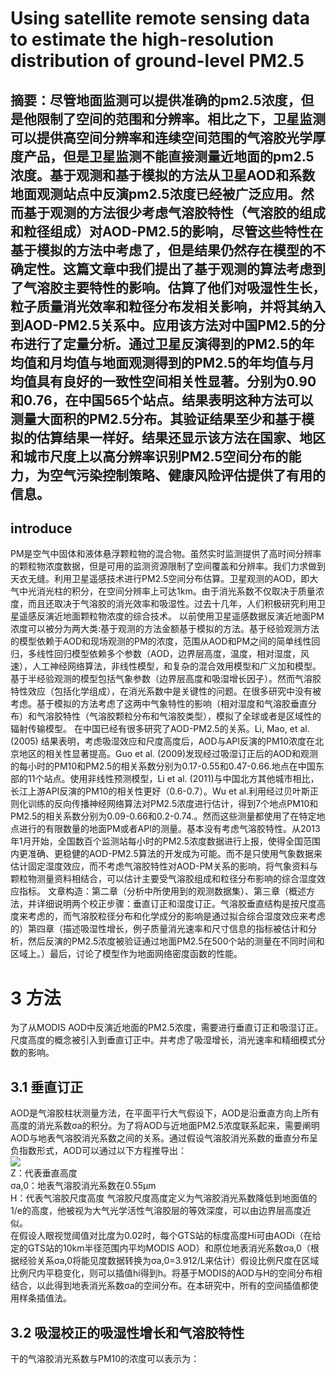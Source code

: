 # Using satellite remote sensing data to estimate the high-resolution distribution of ground-level PM2.5
## 摘要：尽管地面监测可以提供准确的pm2.5浓度，但是他限制了空间的范围和分辨率。相比之下，卫星监测可以提供高空间分辨率和连续空间范围的气溶胶光学厚度产品，但是卫星监测不能直接测量近地面的pm2.5浓度。基于观测和基于模拟的方法从卫星AOD和系数地面观测站点中反演pm2.5浓度已经被广泛应用。然而基于观测的方法很少考虑气溶胶特性（气溶胶的组成和粒径组成）对AOD-PM2.5的影响，尽管这些特性在基于模拟的方法中考虑了，但是结果仍然存在模型的不确定性。这篇文章中我们提出了基于观测的算法考虑到了气溶胶主要特性的影响。估算了他们对吸湿性生长，粒子质量消光效率和粒径分布发相关影响，并将其纳入到AOD-PM2.5关系中。应用该方法对中国PM2.5的分布进行了定量分析。通过卫星反演得到的PM2.5的年均值和月均值与地面观测得到的PM2.5的年均值与月均值具有良好的一致性空间相关性显著。分别为0.90和0.76，在中国565个站点。结果表明这种方法可以测量大面积的PM2.5分布。其验证结果至少和基于模拟的估算结果一样好。结果还显示该方法在国家、地区和城市尺度上以高分辨率识别PM2.5空间分布的能力，为空气污染控制策略、健康风险评估提供了有用的信息。
## introduce  
PM是空气中固体和液体悬浮颗粒物的混合物。虽然实时监测提供了高时间分辨率的颗粒物浓度数据，但是可用的监测资源限制了空间覆盖和分辨率。我们力求做到天衣无缝。利用卫星遥感技术进行PM2.5空间分布估算。卫星观测的AOD，即大气中光消光柱的积分，在空间分辨率上可达1km。由于消光系数不仅取决于质量浓度，而且还取决于气溶胶的消光效率和吸湿性。过去十几年，人们积极研究利用卫星遥感反演近地面颗粒物浓度的综合技术。
以前使用卫星遥感数据反演近地面PM浓度可以被分为两大类:基于观测的方法金额基于模拟的方法。基于经验观测方法的模型依赖于AOD和现场观测的PM的浓度，范围从AOD和PM之间的简单线性回归，多线性回归模型依赖多个参数（AOD，边界层高度，温度，相对湿度，风速），人工神经网络算法，非线性模型，和复杂的混合效用模型和广义加和模型。基于半经验观测的模型包括气象参数（边界层高度和吸湿增长因子）。然而气溶胶特性效应（包括化学组成），在消光系数中是关键性的问题。在很多研究中没有被考虑。基于模拟的方法考虑了这两中气象特性的影响（相对湿度和气溶胶垂直分布）和气溶胶特性（气溶胶颗粒分布和气溶胶类型），模拟了全球或者是区域性的辐射传输模型。
在中国已经有很多研究了AOD-PM2.5的关系。Li, Mao, et al. (2005) 结果表明，考虑吸湿效应和尺度高度后，AOD与API反演的PM10浓度在北京地区的相关性显著提高。Guo et al. (2009)发现经过吸湿订正后的AOD和观测的每小时的PM10和PM2.5的相关系数分别为0.17-0.55和0.47-0.66.地点在中国东部的11个站点。使用非线性预测模型，Li et al. (2011)与中国北方其他城市相比，长江上游API反演的PM10的相关性更好（0.6-0.7）。Wu et al.利用经过贝叶斯正则化训练的反向传播神经网络算法对PM2.5浓度进行估计，得到7个地点PM10和PM2.5的相关系数分别为0.09-0.66和0.2-0.74.。然而这些测量都使用了在特定地点进行的有限数量的地面PM或者API的测量。基本没有考虑气溶胶特性。从2013年1月开始，全国数百个监测站每小时的PM2.5浓度数据进行上报，使得全国范围内更准确、更稳健的AOD-PM2.5算法的开发成为可能。而不是只使用气象数据来估计固定湿度效应，而不考虑气溶胶特性对AOD-PM关系的影响，将气象资料与颗粒物测量资料相结合，可以估计主要受气溶胶组成和粒径分布影响的综合湿度效应指标。
文章构造：第二章（分析中所使用到的观测数据集）、第三章（概述方法，并详细说明两个校正步骤：垂直订正和湿度订正。气溶胶垂直结构是按尺度高度来考虑的，而气溶胶粒径分布和化学成分的影响是通过拟合综合湿度效应来考虑的）第四章（描述吸湿性增长，例子质量消光速率和尺寸信息的指标被估计和分析，然后反演的PM2.5浓度被验证通过地面PM2.5在500个站的测量在不同时间和区域上。）最后，讨论了模型作为地面网络密度函数的性能。
# 3 方法  
为了从MODIS AOD中反演近地面的PM2.5浓度，需要进行垂直订正和吸湿订正。尺度高度的概念被引入到垂直订正中。并考虑了吸湿增长，消光速率和精细模式分数的影响。
## 3.1 垂直订正  
AOD是气溶胶柱状测量方法，在平面平行大气假设下，AOD是沿垂直方向上所有高度的消光系数σa的积分。为了将AOD与近地面PM2.5浓度联系起来，需要阐明AOD与地表气溶胶消光系数之间的关系。通过假设气溶胶消光系数的垂直分布呈负指数形式，AOD可以通过以下方程推导出：  
![](https://i.imgur.com/wNZ2bIl.png)  
Z：代表垂直高度  
σa,0：地表气溶胶消光系数在0.55μm  
H：代表气溶胶尺度高度
气溶胶尺度高度定义为气溶胶消光系数降低到地面值的1/e的高度，他被视为大气光学活性气溶胶层的等效深度，可以由边界层高度近似。  
在假设人眼视觉阈值对比度为0.02时，每个GTS站的标度高度Hi可由AODi（在给定的GTS站的10km半径范围内平均MODIS AOD）和原位地表消光系数σa,0（根据经验关系σa,0将能见度数据转换为σa,0=3.912/L来估计）假设比例尺度在区域比例尺内平稳变化，则可以插值hi得到h。将基于MODIS的AOD与H的空间分布相结合，以此得到地表消光系数σa的空间分布。在本研究中，所有的空间插值都使用样条插值法。  
## 3.2 吸湿校正的吸湿性增长和气溶胶特性  
干的气溶胶消光系数与PM10的浓度可以表示为：  
